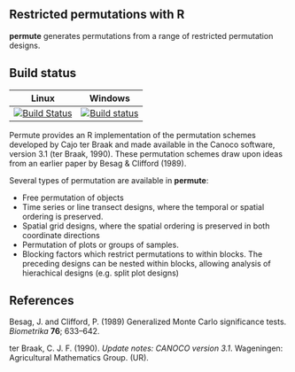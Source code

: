 ## Restricted permutations with R

**permute** generates permutations from a range of restricted 
permutation designs.

## Build status

Linux       | Windows
------------|------------
[![Build Status](https://travis-ci.org/gavinsimpson/permute.svg?branch=master)](https://travis-ci.org/gavinsimpson/cocorresp) | [![Build status](https://ci.appveyor.com/api/projects/status/ytql5bm7rphweeoh/branch/master)](https://ci.appveyor.com/project/gavinsimpson/permute/branch/master)

Permute provides an R implementation of the permutation schemes 
developed by Cajo ter Braak and made available in the Canoco software, 
version 3.1 (ter Braak, 1990). These permutation schemes draw upon 
ideas from an earlier paper by Besag & Clifford (1989).

Several types of permutation are available in **permute**:

 * Free permutation of objects
 * Time series or line transect designs, where the temporal or spatial ordering is preserved.
 * Spatial grid designs, where the spatial ordering is preserved in both coordinate directions
 * Permutation of plots or groups of samples.
 * Blocking factors which restrict permutations to within blocks. The preceding designs can be nested within blocks, allowing analysis of hierachical designs (e.g. split plot designs)

## References

Besag, J. and Clifford, P. (1989) Generalized Monte Carlo significance 
tests. *Biometrika* **76**; 633&ndash;642.

ter Braak, C. J. F. (1990). *Update notes: CANOCO version 3.1*. 
Wageningen: Agricultural Mathematics Group. (UR).
